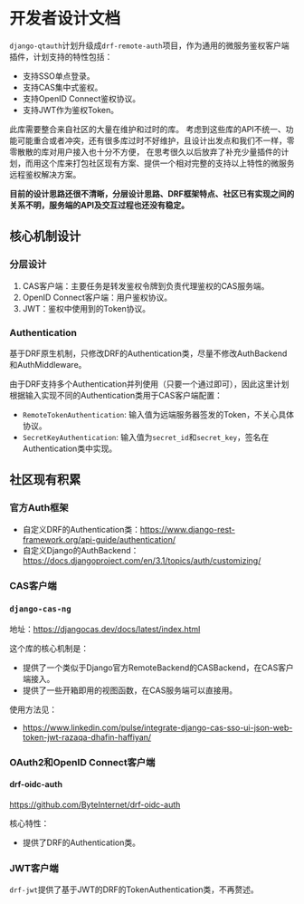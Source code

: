# 开发者设计文档

`django-qtauth`计划升级成`drf-remote-auth`项目，作为通用的微服务鉴权客户端插件，计划支持的特性包括：
- 支持SSO单点登录。
- 支持CAS集中式鉴权。
- 支持OpenID Connect鉴权协议。
- 支持JWT作为鉴权Token。

此库需要整合来自社区的大量在维护和过时的库。 
考虑到这些库的API不统一、功能可能重合或者冲突，还有很多库过时不好维护，且设计出发点和我们不一样，零零散散的库对用户接入也十分不方便，
在思考很久以后放弃了补充少量插件的计划，而用这个库来打包社区现有方案、提供一个相对完整的支持以上特性的微服务远程鉴权解决方案。

**目前的设计思路还很不清晰，分层设计思路、DRF框架特点、社区已有实现之间的关系不明，服务端的API及交互过程也还没有稳定。**

## 核心机制设计

### 分层设计

1. CAS客户端：主要任务是转发鉴权令牌到负责代理鉴权的CAS服务端。
2. OpenID Connect客户端：用户鉴权协议。
3. JWT：鉴权中使用到的Token协议。

### Authentication

基于DRF原生机制，只修改DRF的Authentication类，尽量不修改AuthBackend和AuthMiddleware。

由于DRF支持多个Authentication并列使用（只要一个通过即可），因此这里计划根据输入实现不同的Authentication类用于CAS客户端配置：
- `RemoteTokenAuthentication`: 输入值为远端服务器签发的Token，不关心具体协议。
- `SecretKeyAuthentication`: 输入值为`secret_id`和`secret_key`，签名在Authentication类中实现。



## 社区现有积累

### 官方Auth框架
- 自定义DRF的Authentication类：https://www.django-rest-framework.org/api-guide/authentication/
- 自定义Django的AuthBackend：https://docs.djangoproject.com/en/3.1/topics/auth/customizing/

### CAS客户端

### `django-cas-ng`

地址：https://djangocas.dev/docs/latest/index.html

这个库的核心机制是：
- 提供了一个类似于Django官方RemoteBackend的CASBackend，在CAS客户端接入。
- 提供了一些开箱即用的视图函数，在CAS服务端可以直接用。

使用方法见：
- https://www.linkedin.com/pulse/integrate-django-cas-sso-ui-json-web-token-jwt-razaqa-dhafin-haffiyan/

### OAuth2和OpenID Connect客户端

#### drf-oidc-auth

https://github.com/ByteInternet/drf-oidc-auth

核心特性：
- 提供了DRF的Authentication类。

### JWT客户端

`drf-jwt`提供了基于JWT的DRF的TokenAuthentication类，不再赘述。